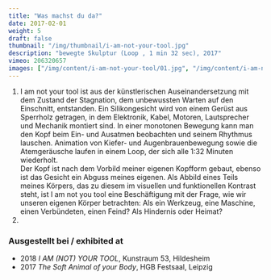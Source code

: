 ```yaml
---
title: "Was machst du da?"
date: 2017-02-01
weight: 5
draft: false
thumbnail: "/img/thumbnail/i-am-not-your-tool.jpg"
description: "bewegte Skulptur (Loop , 1 min 32 sec), 2017"
vimeo: 206320657
images: ["/img/content/i-am-not-your-tool/01.jpg", "/img/content/i-am-not-your-tool/02.jpg"]
---
```


1. I am not your tool ist aus der künstlerischen Auseinandersetzung mit dem Zustand der Stagnation, dem unbewussten Warten auf den Einschnitt, entstanden. Ein Silikongesicht wird von einem Gerüst aus Sperrholz getragen, in dem Elektronik, Kabel, Motoren, Lautsprecher und Mechanik montiert sind. In einer monotonen Bewegung kann man den Kopf beim Ein- und Ausatmen beobachten und seinem Rhythmus lauschen. Animation von Kiefer- und Augenbrauenbewegung sowie die Atemgeräusche laufen in einem Loop, der sich alle 1:32 Minuten wiederholt. \
Der Kopf ist nach dem Vorbild meiner eigenen Kopfform gebaut, ebenso ist das Gesicht ein Abguss meines eigenen. Als Abbild eines Teils meines Körpers, das zu diesem im visuellen und funktionellen Kontrast steht, ist I am not you tool eine Beschäftigung mit der Frage, wie wir unseren eigenen Körper betrachten: Als ein Werkzeug, eine Maschine, einen Verbündeten, einen Feind? Als Hindernis oder Heimat?
2.

### Ausgestellt bei / exhibited at
* 2018 *I AM (NOT) YOUR TOOL*, Kunstraum 53, Hildesheim
* 2017 *The Soft Animal of your Body*, HGB Festsaal, Leipzig
